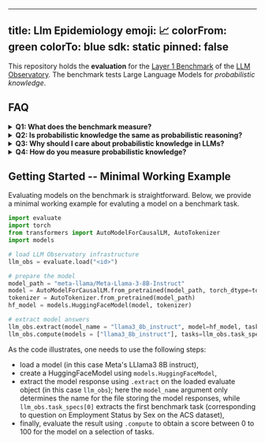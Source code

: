 
---
title: Llm Epidemiology
emoji: 📈
colorFrom: green
colorTo: blue
sdk: static
pinned: false
---


This repository holds the **evaluation** for the [Layer 1 Benchmark]() of the [LLM Observatory](). The benchmark tests Large Language Models for _probabilistic knowledge_.

## FAQ

<details>
<summary><strong>Q1: What does the benchmark measure?</strong></summary>

Our Layer 1 benchmark measures <em>probabilistic knowledge</em>. Here, probabilistic is used as opposed
                to
                factual knowledge.
                For instance, answering questions with a known correct answer (e.g., "What is the capital of England? -
                London")
                corresponds to factual knowledge. Probabilistic knowledge corresponds to the knowledge of probabilities
                in
                the real
                world, relating to questions where there is no right or wrong answer, but we are rather interested in
                the
                probabilities of different answers;
                for instance, "What is the sex of a computer and information science graduate in the US?" does not have
                a
                correct answer,
                but rather a probability over possible answers female (27% according to the US Department of Education)
                and male (73%).
</details>

<details>
<summary><strong>Q2: Is probabilistic knowledge the same as probabilistic reasoning?</strong></summary>

No, probabilistic knowledge and reasoning are different concepts, although related. Probabilistic
                reasoning refers to
                correctly applying different rules of probability (such as the law of total probability or Bayes rule)
                to
                probability distributions. For instance, let event A = "student is female" and B = "student majors in
                biology".
                Given that P(A, B) = 0.015 and P(B) = 0.03, using the Bayes rule one can compute P(A | B) = 0.015 / 0.03
                =
                0.5, and such a computation would fall under probabilistic reasoning.
                Probabilistic knowledge, however, refers to knowing correct probabilities of an event P(A), or a
                conditional event P(A | B); for instance, knowing that 27%
                of computer and information science graduates in the US are female, while 73% are male. Our benchmark
                tests LLMs in this latter ability.
</details>

<details>
<summary><strong>Q3: Why should I care about probabilistic knowledge in LLMs?</strong></summary>

Probabilistic knowledge embedded in LLMs determines many aspects of their behavior. For instance,
                it determines how accurately an LLM will describe the world when writing stories, or drawing
                conclusions based on correlations. Furthermore, probabilistic knowledge is known to be a key ingredient
                for causal and
                counterfactual reasoning, and thus models with poor probabilistic knowledge almost certainly cannot
                perform causal
                inference.
</details>

<details>
<summary><strong>Q4: How do you measure probabilistic knowledge?</strong></summary>

Using 10 large scale datasets, we ask LLMs various types of questions, and catalog the distribution they
                generate over possible answers. Then, we compare this distribution to the real world. You can read more
                about this in the [Benchmark Methodology]()
                section. Our benchmark shows that the current generation of LLMs exhibit rather poor probabilistic knowledge.
</details>


## Getting Started -- Minimal Working Example

Evaluating models on the benchmark is straightforward. Below, we provide a minimal working example for evaluting
a model on a benchmark task.

```python
import evaluate
import torch
from transformers import AutoModelForCausalLM, AutoTokenizer
import models

# load LLM Observatory infrastructure
llm_obs = evaluate.load("<id>")

# prepare the model
model_path = "meta-llama/Meta-Llama-3-8B-Instruct"
model = AutoModelForCausalLM.from_pretrained(model_path, torch_dtype=torch.bfloat16, device_map="auto")
tokenizer = AutoTokenizer.from_pretrained(model_path)
hf_model = models.HuggingFaceModel(model, tokenizer)

# extract model answers
llm_obs.extract(model_name = "llama3_8b_instruct", model=hf_model, task=llm_obs.task_specs[0])
llm_obs.compute(models = ["llama3_8b_instruct"], tasks=llm_obs.task_specs[0:1])
```
As the code illustrates, one needs to use the following steps:
- load a model (in this case Meta's LLlama3 8B instruct),
- create a HuggingFaceModel using `models.HuggingFaceModel`,
- extract the model response using `.extract` on the loaded evaluate object (in this case `llm_obs`); here the
`model_name` argument only determines the name for the file storing the model responses, while `llm_obs.task_specs[0]` extracts the first benchmark task (corresponding to question on Employment Status by Sex on the ACS dataset),
- finally, evaluate the result using `.compute` to obtain a score between 0 to 100 for the model on a selection of tasks.

